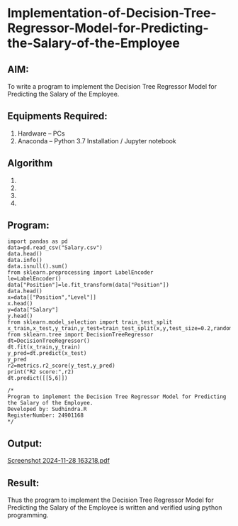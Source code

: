 # Implementation-of-Decision-Tree-Regressor-Model-for-Predicting-the-Salary-of-the-Employee

## AIM:
To write a program to implement the Decision Tree Regressor Model for Predicting the Salary of the Employee.

## Equipments Required:
1. Hardware – PCs
2. Anaconda – Python 3.7 Installation / Jupyter notebook

## Algorithm
1. 
2. 
3. 
4. 

## Program:
```
import pandas as pd
data=pd.read_csv("Salary.csv")
data.head()
data.info()
data.isnull().sum()
from sklearn.preprocessing import LabelEncoder
le=LabelEncoder()
data["Position"]=le.fit_transform(data["Position"])
data.head()
x=data[["Position","Level"]]
x.head()
y=data["Salary"]
y.head()
from sklearn.model_selection import train_test_split
x_train,x_test,y_train,y_test=train_test_split(x,y,test_size=0.2,random_state=2)
from sklearn.tree import DecisionTreeRegressor
dt=DecisionTreeRegressor()
dt.fit(x_train,y_train)
y_pred=dt.predict(x_test)
y_pred
r2=metrics.r2_score(y_test,y_pred)
print("R2 score:",r2)
dt.predict([[5,6]])

/*
Program to implement the Decision Tree Regressor Model for Predicting the Salary of the Employee.
Developed by: Sudhindra.R
RegisterNumber: 24901168  
*/
```

## Output:

[Screenshot 2024-11-28 163218.pdf](https://github.com/user-attachments/files/17950618/Screenshot.2024-11-28.163218.pdf)


## Result:
Thus the program to implement the Decision Tree Regressor Model for Predicting the Salary of the Employee is written and verified using python programming.
